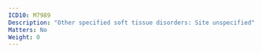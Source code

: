 ```yaml
---
ICD10: M7989
Description: "Other specified soft tissue disorders: Site unspecified"
Matters: No
Weight: 0
---
```



